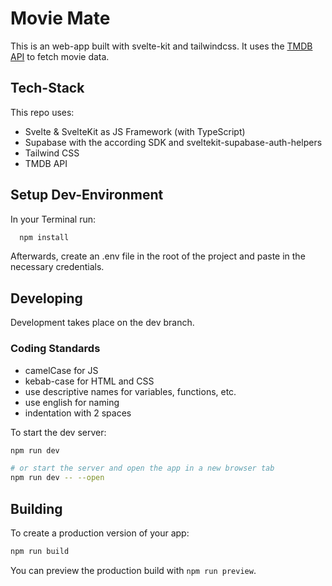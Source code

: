 # Movie Mate

This is an web-app built with svelte-kit and tailwindcss. It uses the [TMDB API](https://developers.themoviedb.org/3/getting-started/introduction) to fetch movie data.

## Tech-Stack

This repo uses:

-   Svelte & SvelteKit as JS Framework (with TypeScript)
-   Supabase with the according SDK and sveltekit-supabase-auth-helpers
-   Tailwind CSS
-   TMDB API

## Setup Dev-Environment

In your Terminal run:

```bash
  npm install
```

Afterwards, create an .env file in the root of the project and paste in the necessary credentials.

## Developing

Development takes place on the dev branch.

### Coding Standards

-   camelCase for JS
-   kebab-case for HTML and CSS
-   use descriptive names for variables, functions, etc.
-   use english for naming
-   indentation with 2 spaces

To start the dev server:

```bash
npm run dev

# or start the server and open the app in a new browser tab
npm run dev -- --open
```

## Building

To create a production version of your app:

```bash
npm run build
```

You can preview the production build with `npm run preview`.
